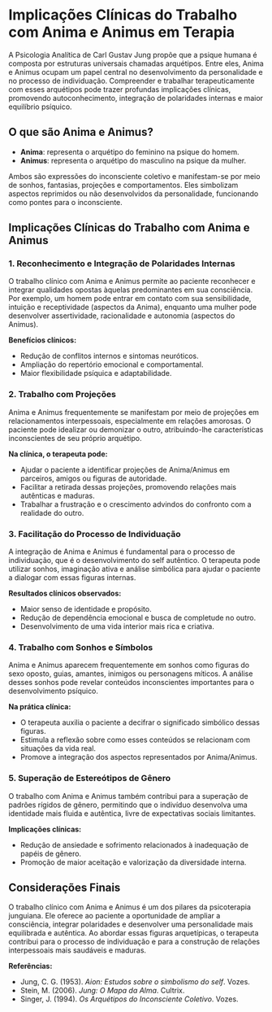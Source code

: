 
# Implicações Clínicas do Trabalho com Anima e Animus em Terapia

A Psicologia Analítica de Carl Gustav Jung propõe que a psique humana é composta por estruturas universais chamadas arquétipos. Entre eles, Anima e Animus ocupam um papel central no desenvolvimento da personalidade e no processo de individuação. Compreender e trabalhar terapeuticamente com esses arquétipos pode trazer profundas implicações clínicas, promovendo autoconhecimento, integração de polaridades internas e maior equilíbrio psíquico.

## O que são Anima e Animus?

- **Anima**: representa o arquétipo do feminino na psique do homem.
- **Animus**: representa o arquétipo do masculino na psique da mulher.

Ambos são expressões do inconsciente coletivo e manifestam-se por meio de sonhos, fantasias, projeções e comportamentos. Eles simbolizam aspectos reprimidos ou não desenvolvidos da personalidade, funcionando como pontes para o inconsciente.

## Implicações Clínicas do Trabalho com Anima e Animus

### 1. **Reconhecimento e Integração de Polaridades Internas**

O trabalho clínico com Anima e Animus permite ao paciente reconhecer e integrar qualidades opostas àquelas predominantes em sua consciência. Por exemplo, um homem pode entrar em contato com sua sensibilidade, intuição e receptividade (aspectos da Anima), enquanto uma mulher pode desenvolver assertividade, racionalidade e autonomia (aspectos do Animus).

**Benefícios clínicos:**
- Redução de conflitos internos e sintomas neuróticos.
- Ampliação do repertório emocional e comportamental.
- Maior flexibilidade psíquica e adaptabilidade.

### 2. **Trabalho com Projeções**

Anima e Animus frequentemente se manifestam por meio de projeções em relacionamentos interpessoais, especialmente em relações amorosas. O paciente pode idealizar ou demonizar o outro, atribuindo-lhe características inconscientes de seu próprio arquétipo.

**Na clínica, o terapeuta pode:**
- Ajudar o paciente a identificar projeções de Anima/Animus em parceiros, amigos ou figuras de autoridade.
- Facilitar a retirada dessas projeções, promovendo relações mais autênticas e maduras.
- Trabalhar a frustração e o crescimento advindos do confronto com a realidade do outro.

### 3. **Facilitação do Processo de Individuação**

A integração de Anima e Animus é fundamental para o processo de individuação, que é o desenvolvimento do self autêntico. O terapeuta pode utilizar sonhos, imaginação ativa e análise simbólica para ajudar o paciente a dialogar com essas figuras internas.

**Resultados clínicos observados:**
- Maior senso de identidade e propósito.
- Redução de dependência emocional e busca de completude no outro.
- Desenvolvimento de uma vida interior mais rica e criativa.

### 4. **Trabalho com Sonhos e Símbolos**

Anima e Animus aparecem frequentemente em sonhos como figuras do sexo oposto, guias, amantes, inimigos ou personagens míticos. A análise desses sonhos pode revelar conteúdos inconscientes importantes para o desenvolvimento psíquico.

**Na prática clínica:**
- O terapeuta auxilia o paciente a decifrar o significado simbólico dessas figuras.
- Estimula a reflexão sobre como esses conteúdos se relacionam com situações da vida real.
- Promove a integração dos aspectos representados por Anima/Animus.

### 5. **Superação de Estereótipos de Gênero**

O trabalho com Anima e Animus também contribui para a superação de padrões rígidos de gênero, permitindo que o indivíduo desenvolva uma identidade mais fluida e autêntica, livre de expectativas sociais limitantes.

**Implicações clínicas:**
- Redução de ansiedade e sofrimento relacionados à inadequação de papéis de gênero.
- Promoção de maior aceitação e valorização da diversidade interna.

## Considerações Finais

O trabalho clínico com Anima e Animus é um dos pilares da psicoterapia junguiana. Ele oferece ao paciente a oportunidade de ampliar a consciência, integrar polaridades e desenvolver uma personalidade mais equilibrada e autêntica. Ao abordar essas figuras arquetípicas, o terapeuta contribui para o processo de individuação e para a construção de relações interpessoais mais saudáveis e maduras.

**Referências:**
- Jung, C. G. (1953). *Aion: Estudos sobre o simbolismo do self*. Vozes.
- Stein, M. (2006). *Jung: O Mapa da Alma*. Cultrix.
- Singer, J. (1994). *Os Arquétipos do Inconsciente Coletivo*. Vozes.
```
